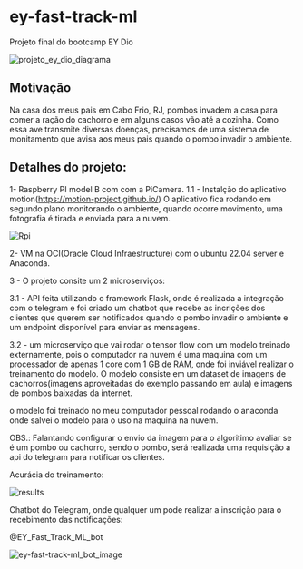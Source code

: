 # ey-fast-track-ml
Projeto final do bootcamp EY Dio


![projeto_ey_dio_diagrama](https://user-images.githubusercontent.com/301956/197619006-60f5aed8-c8d6-49a7-913e-874b3a5f9790.png)


## Motivação

Na casa dos meus pais em Cabo Frio, RJ, pombos invadem a casa para comer a ração do cachorro e em alguns casos vão até a cozinha.
Como essa ave transmite diversas doenças, precisamos de uma sistema de monitamento que avisa aos meus pais quando o pombo invadir o ambiente.

## Detalhes do projeto:

1- Raspberry PI model B com com a PiCamera.
1.1 - Instalção do aplicativo motion(https://motion-project.github.io/)
O aplicativo fica rodando em segundo plano monitorando o ambiente, quando ocorre movimento, uma fotografia é tirada e enviada para a nuvem.

![Rpi](https://user-images.githubusercontent.com/301956/197634960-691e575c-4038-4f4f-90dc-b13f9078fee5.png)


2- VM na OCI(Oracle Cloud Infraestructure) com o ubuntu 22.04 server e Anaconda.

3 - O projeto consite um 2 microserviços:

3.1 - API feita utilizando o framework Flask, onde é realizada a integração com o telegram e foi criado um chatbot que recebe as incrições dos clientes que querem ser notificados quando o pombo invadir o ambiente e um endpoint disponível para enviar as mensagens.

3.2 - um microserviço que vai rodar o tensor flow com um modelo treinado externamente, pois o computador na nuvem é uma maquina com um processador de apenas 1 core com 1 GB de RAM, onde foi inviável realizar o treinamento do modelo.
O modelo consiste em um dataset de imagens de cachorros(imagens aproveitadas do exemplo passando em aula) e imagens de pombos baixadas da internet.

o modelo foi treinado no meu computador pessoal rodando o anaconda onde salvei o modelo para o uso na maquina na nuvem.

OBS.: Falantando configurar o envio da imagem para o algoritimo avaliar se é um pombo ou cachorro, sendo o pombo, será realizada uma requisição a api do telegram para notificar os clientes.

Acurácia do treinamento:

![results](https://user-images.githubusercontent.com/301956/197621048-587d26e4-5f1b-437c-a848-faff4c78a025.png)



Chatbot do Telegram, onde qualquer um pode realizar a inscrição para o recebimento das notificações:

@EY_Fast_Track_ML_bot


![ey-fast-track-ml_bot_image](https://user-images.githubusercontent.com/301956/197621909-7dd7ea9e-5a0e-4cff-8edb-9cf05a5568e0.jpg)






